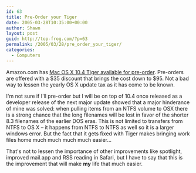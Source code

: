 ```yaml
---
id: 63
title: Pre-Order your Tiger
date: 2005-03-28T10:35:00+00:00
author: Shawn
layout: post
guid: http://top-frog.com/?p=63
permalink: /2005/03/28/pre_order_your_tiger/
categories:
  - Computers
---
```

Amazon.com has [Mac OS X 10.4 Tiger available for pre-order](http://www.amazon.com/exec/obidos/tg/detail/-/B0002G71T0/qid=1112031053/sr=8-1/ref=pd_csp_1/104-7465877-5882315?v=glance&s=pc&n=507846). Pre-orders are offered with a $35 discount that brings the cost down to $95. Not a bad way to lessen the yearly OS X update tax as it has come to be known.



I'm not sure if I'll pre-order but I will be on top of 10.4 once released as a developer release of the next major update showed that a major hinderance of mine was solved: when pulling items from an NTFS volume to OSX there is a strong chance that the long filenames will be lost in favor of the shorter 8.3 filenames of the earlier DOS eras. This is not limited to transfers from NTFS to OS X – it happens from NTFS to NTFS as well so it is a larger windows error. But the fact that it gets fixed with Tiger makes bringing work files home much much much much easier…

That's not to lessen the importance of other improvements like spotlight, improved mail.app and RSS reading in Safari, but I have to say that this is the improvement that will make **my** life that much easier.
